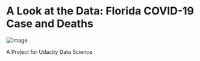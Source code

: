 # A Look at the Data: Florida COVID-19 Case and Deaths
![image](https://user-images.githubusercontent.com/81577625/112874582-1b714d80-9091-11eb-8672-cce46ea71c95.png)


A Project for Udacity Data Science

